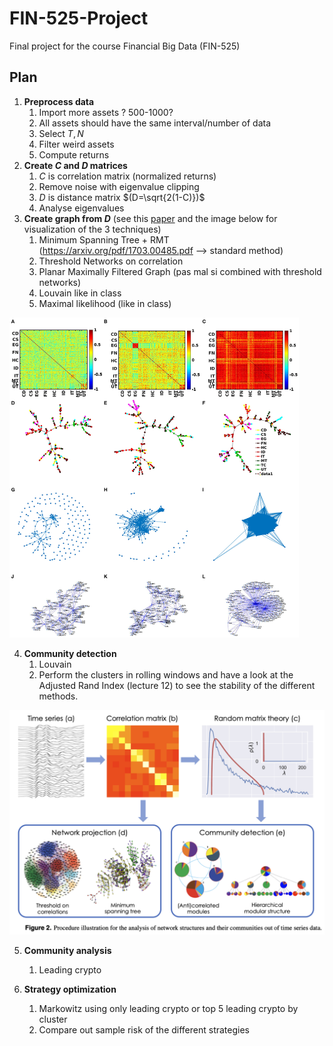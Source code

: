 # FIN-525-Project
Final project for the course Financial Big Data (FIN-525)

## Plan

1. **Preprocess data**
   1. Import more assets ? 500-1000?
   2. All assets should have the same interval/number of data
   3. Select $T, N$
   4. Filter weird assets
   5. Compute returns
2. **Create $C$ and $D$ matrices**
   1. $C$ is correlation matrix (normalized returns)
   2. Remove noise with eigenvalue clipping
   2. $D$ is distance matrix $(D=\sqrt{2(1-C)})$ 
   3. Analyse eigenvalues
3. **Create graph from $D$** (see this [paper](https://www.frontiersin.org/articles/10.3389/fphy.2020.00323/full) and the image below for visualization of the 3 techniques)
   1. Minimum Spanning Tree + RMT (https://arxiv.org/pdf/1703.00485.pdf --> standard method)
   2. Threshold Networks on correlation
   3. Planar Maximally Filtered Graph (pas mal si combined with threshold networks)
   4. Louvain like in class
   5. Maximal likelihood (like in class)

<img src="assets/fphy-08-00323-g001.jpg" alt="img" style="zoom:50%;" />

4. **Community detection**
   1. Louvain
   2. Perform the clusters in rolling windows and have a look at the Adjusted Rand Index (lecture 12) to see the stability of the different methods.
<!--- 
   3. Correlated modules / Hierarchical modular structure (see p.5 of this [paper](https://arxiv.org/pdf/2103.05623.pdf))
-->
<img src="assets/Screenshot 2023-12-31 at 11.53.52.png" alt="Screenshot 2023-12-31 at 11.53.52" style="zoom:50%;" />

5. **Community analysis**
   1. Leading crypto

6. **Strategy optimization**
   1. Markowitz using only leading crypto or top 5 leading crypto by cluster
   2. Compare out sample risk of the different strategies
   
<!---
2. Compare inter vs intra cluster optimization (see this [paper](https://arxiv.org/pdf/2112.13383.pdf))
-->

